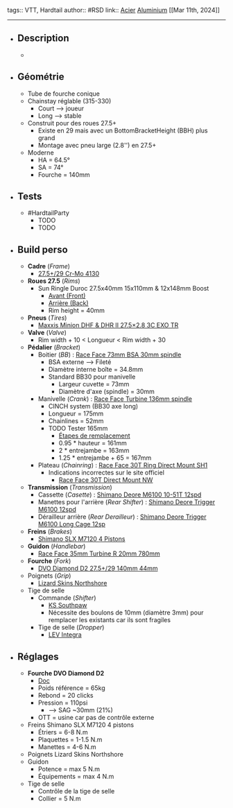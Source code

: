 tags:: VTT, Hardtail
author:: #RSD
link:: [Acier](https://www.rsdbikes.com/middlechild-v2-chromoly) [Aluminium](https://www.rsdbikes.com/middlechild-v2-aluminum) 
[[Mar 11th, 2024]]
***

- ## Description
	-
- ## Géométrie
	- Tube de fourche conique
	- Chainstay réglable (315-330)
		- Court --> joueur
		- Long --> stable
	- Construit pour des roues 27.5+
		- Existe en 29 mais avec un BottomBracketHeight (BBH) plus grand
		- Montage avec pneu large (2.8'') en 27.5+
	- Moderne
		- HA = 64.5°
		- SA = 74°
		- Fourche = 140mm
- ## Tests
	- #HardtailParty
		- TODO
		- TODO
- ## Build perso
	- **Cadre** (*Frame*)
		- [27.5+/29 Cr-Mo 4130](https://www.rsdbikes.com/middlechild-v2-chromoly)
	- **Roues 27.5** (*Rims*)
		- Sun Ringle Duroc 27.5x40mm 15x110mm & 12x148mm Boost
			- [Avant (Front)](https://hayesbicycle.com/products/duroc-40-expert-27-5?variant=32139742871597)
			- [Arrière (Back)](https://hayesbicycle.com/products/duroc-40-expert-27-5?variant=32750949236781)
			- Rim height = 40mm
	- **Pneus** (*Tires*)
		- [Maxxis Minion DHF & DHR II 27.5×2.8 3C EXO TR](https://www.maxxis.com/int/tire/minion-dhf/)
	- **Valve** (*Valve*)
		- Rim width + 10 < Longueur < Rim width + 30
	- **Pédalier** (*Bracket*)
		- Boitier (*BB*) : [Race Face 73mm BSA 30mm spindle](https://www.raceface.com/products/bsa-cinch-30mm?variant=31976319811666)
			- BSA externe --> Fileté
			- Diamètre interne boîte = 34.8mm
			- Standard BB30 pour manivelle
				- Largeur cuvette = 73mm
				- Diamètre d'axe (spindle) = 30mm
		- Manivelle (*Crank*) : [Race Face Turbine 136mm spindle](https://www.raceface.com/products/turbine-crankset?variant=40117995208786)
			- CINCH system (BB30 axe long)
			- Longueur = 175mm
			- Chainlines = 52mm
			- TODO Tester 165mm
				- [Étapes de remplacement](https://www.raceface.com/blogs/support/trailside-tech-how-to-swap-race-face-cinch-chainrings)
				- 0.95 * hauteur = 161mm
				- 2 * entrejambe = 163mm
				- 1.25 * entrejambe + 65 = 167mm
		- Plateau (*Chainring*) : [Race Face 30T Ring Direct Mount SH1](https://www.raceface.com/collections/rings/products/1x-chainring-cinch-direct-mount-shi-12?variant=31967620923474)
			- Indications incorrectes sur le site officiel
				- [Race Face 30T Direct Mount NW](https://www.raceface.com/products/1x-chainring-cinch-direct-mount-nw?variant=31967619350610)
	- **Transmission** (*Transmission*)
		- Cassette (*Casette*) : [Shimano Deore M6100 10-51T 12spd](https://bike.shimano.com/fr-FR/product/component/deore-m6100/CS-M6100-12.html)
		- Manettes pour l'arrière (*Rear Shifter*) : [Shimano Deore Trigger M6100 12spd](https://bike.shimano.com/fr-FR/product/component/deore-m6100/SL-M6100-R.html)
		- Dérailleur arrière (*Rear Derailleur*) : [Shimano Deore Trigger M6100 Long Cage 12sp](https://bike.shimano.com/fr-FR/product/component/deore-m6100/RD-M6100-SGS.html)
	- **Freins** (*Brakes*)
		- [Shimano SLX M7120 4 Pistons](https://bike.shimano.com/fr-FR/product/component/slx-m7100/BR-M7120.html)
	- **Guidon** (*Handlebar*)
		- [Race Face 35mm Turbine R 20mm 780mm](https://www.raceface.com/products/turbine-r-35-handlebar?variant=32146667634770)
	- **Fourche** (*Fork*)
		- [DVO Diamond D2 27.5+/29 140mm 44mm](https://dvosuspension.com/product/diamond-d2/)
	- Poignets (*Grip*)
		- [Lizard Skins Northshore](https://www.lizardskins.com/personalized-lock-on-handlebar-grips?h=lock-on-northshore-graphite&c=lock-on_handlebar_grips&t=northshore&v=0)
	- Tige de selle
		- Commande (*Shifter*)
			- [KS Southpaw](https://kssuspension.com/fr/products/commandes-fr/southpaw/)
			- Nécessite des boulons de 10mm (diamètre 3mm) pour remplacer les existants car ils sont fragiles
		- Tige de selle (*Dropper*)
			- [LEV Integra](https://kssuspension.com/fr/products/tiges-de-selle-telescopique-fr/lev-integra/)
- ## Réglages
	- **Fourche DVO Diamond D2**
		- [Doc](https://dvosuspension.com/wp-content/uploads/2023/07/DVO-Set-Up-Guide-2020-v4.pdf)
		- Poids référence = 65kg
		- Rebond = 20 clicks
		- Pression = 110psi
			- --> SAG ~30mm (21%)
		- OTT = usine car pas de contrôle externe
	- Freins Shimano SLX M7120 4 pistons
		- Étriers = 6-8 N.m
		- Plaquettes = 1-1.5 N.m
		- Manettes = 4-6 N.m
	- Poignets Lizard Skins Northshore
	- Guidon
		- Potence = max 5 N.m
		- Équipements = max 4 N.m
	- Tige de selle
		- Contrôle de la tige de selle
		- Collier = 5 N.m